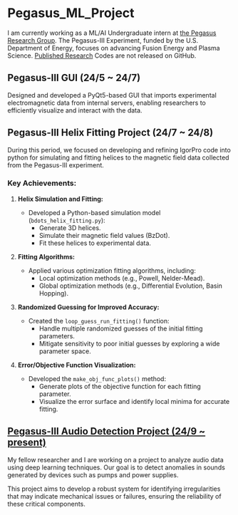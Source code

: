# Pegasus_ML_Project

I am currently working as a ML/AI Undergraduate intern at [the Pegasus Research Group](https://pegasus.ep.wisc.edu/). 
The Pegasus-III Experiment, funded by the U.S. Department of Energy, focuses on advancing Fusion Energy and Plasma Science.
[Published Research](https://meetings.aps.org/Meeting/DPP24/Session/JP12.74)
Codes are not released on GitHub. 

## Pegasus-III GUI (24/5 ~ 24/7)
Designed and developed a PyQt5-based GUI that imports experimental electromagnetic data from internal servers, enabling researchers to efficiently visualize and interact with the data. 

## Pegasus-III Helix Fitting Project (24/7 ~ 24/8)

During this period, we focused on developing and refining IgorPro code into python for simulating and fitting helices to the magnetic field data collected from the Pegasus-III experiment. 

### Key Achievements:

1. **Helix Simulation and Fitting:**
   - Developed a Python-based simulation model (`bdots_helix_fitting.py`):
     - Generate 3D helices.
     - Simulate their magnetic field values (BzDot).
     - Fit these helices to experimental data.

2. **Fitting Algorithms:**
   - Applied various optimization fitting algorithms, including:
     - Local optimization methods (e.g., Powell, Nelder-Mead).
     - Global optimization methods (e.g., Differential Evolution, Basin Hopping).

4. **Randomized Guessing for Improved Accuracy:**
   - Created the `loop_guess_run_fitting()` function:
     - Handle multiple randomized guesses of the initial fitting parameters.
     - Mitigate sensitivity to poor initial guesses by exploring a wide parameter space.

5. **Error/Objective Function Visualization:**
   - Developed the `make_obj_func_plots()` method:
     - Generate plots of the objective function for each fitting parameter.
     - Visualize the error surface and identify local minima for accurate fitting.

## [Pegasus-III Audio Detection Project (24/9 ~ present)](https://github.com/Bonniecoleman/Pegasus_ML_Project/tree/main/Pegasus-III%20Audio%20Detection)
My fellow researcher and I are working on a project to analyze audio data using deep learning techniques. 
Our goal is to detect anomalies in sounds generated by devices such as pumps and power supplies.

This project aims to develop a robust system for identifying irregularities that may indicate mechanical issues or failures, ensuring the reliability of these critical components. 
